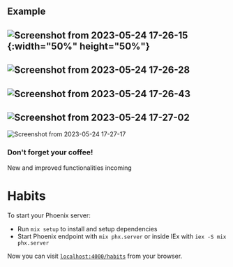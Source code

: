 ## Example
![Screenshot from 2023-05-24 17-26-15](https://github.com/luis-serrano-l/Habits-Tracker/assets/98584313/65142328-063b-48a5-88ac-3c1a38578711){:width="50%" height="50%"}
---
![Screenshot from 2023-05-24 17-26-28](https://github.com/luis-serrano-l/Habits-Tracker/assets/98584313/08ac5c98-38b8-444e-8479-68ab3851220d)
---
![Screenshot from 2023-05-24 17-26-43](https://github.com/luis-serrano-l/Habits-Tracker/assets/98584313/abc5d9ab-02c3-4041-a8d4-135fd16507c9)
---
![Screenshot from 2023-05-24 17-27-02](https://github.com/luis-serrano-l/Habits-Tracker/assets/98584313/6d6b9ac9-71da-4a2f-9d65-f4ed91aa468d)
---
![Screenshot from 2023-05-24 17-27-17](https://github.com/luis-serrano-l/Habits-Tracker/assets/98584313/a982b7fb-e7f3-47bf-9143-868ff71a022b)

### Don't forget your coffee!
New and improved functionalities incoming

# Habits

To start your Phoenix server:

  * Run `mix setup` to install and setup dependencies
  * Start Phoenix endpoint with `mix phx.server` or inside IEx with `iex -S mix phx.server`

Now you can visit [`localhost:4000/habits`](http://localhost:4000/habits) from your browser.

